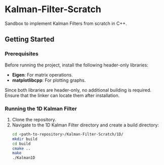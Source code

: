 # Kalman-Filter-Scratch

Sandbox to implement Kalman Filters from scratch in C++.

## Getting Started

### Prerequisites

Before running the project, install the following header-only libraries:

- **Eigen**: For matrix operations.
- **matplotlibcpp**: For plotting graphs.

Since both libraries are header-only, no additional building is required. Ensure that the linker can locate them after installation.

### Running the 1D Kalman Filter

1. Clone the repository.
2. Navigate to the 1D Kalman Filter directory and create a build directory:
   ```bash
   cd <path-to-repository>/Kalman-Filter-Scratch/1D/
   mkdir build
   cd build
   cmake ..
   make
   ./Kalman1D

